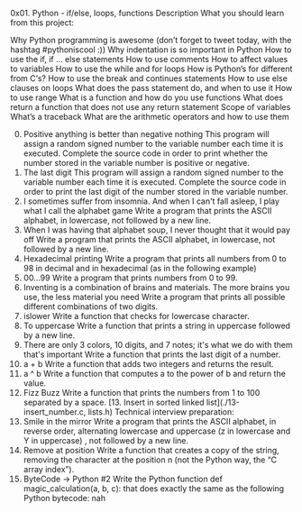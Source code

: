 0x01. Python - if/else, loops, functions
Description
What you should learn from this project:

Why Python programming is awesome (don’t forget to tweet today, with the hashtag #pythoniscool :)) Why indentation is so important in Python How to use the if, if ... else statements How to use comments How to affect values to variables How to use the while and for loops How is Python’s for different from C‘s? How to use the break and continues statements How to use else clauses on loops What does the pass statement do, and when to use it How to use range What is a function and how do you use functions What does return a function that does not use any return statement Scope of variables What’s a traceback What are the arithmetic operators and how to use them

0. Positive anything is better than negative nothing
This program will assign a random signed number to the variable number each time it is executed. Complete the source code in order to print whether the number stored in the variable number is positive or negative.
1. The last digit
This program will assign a random signed number to the variable number each time it is executed. Complete the source code in order to print the last digit of the number stored in the variable number.
2. I sometimes suffer from insomnia. And when I can't fall asleep, I play what I call the alphabet game
Write a program that prints the ASCII alphabet, in lowercase, not followed by a new line.
3. When I was having that alphabet soup, I never thought that it would pay off
Write a program that prints the ASCII alphabet, in lowercase, not followed by a new line.
4. Hexadecimal printing
Write a program that prints all numbers from 0 to 98 in decimal and in hexadecimal (as in the following example)
5. 00...99
Write a program that prints numbers from 0 to 99.
6. Inventing is a combination of brains and materials. The more brains you use, the less material you need
Write a program that prints all possible different combinations of two digits.
7. islower
Write a function that checks for lowercase character.
8. To uppercase
Write a function that prints a string in uppercase followed by a new line.
9. There are only 3 colors, 10 digits, and 7 notes; it's what we do with them that's important
Write a function that prints the last digit of a number.
10. a + b
Write a function that adds two integers and returns the result.
11. a ^ b
Write a function that computes a to the power of b and return the value.
12. Fizz Buzz
Write a function that prints the numbers from 1 to 100 separated by a space.
[13. Insert in sorted linked list](./13-insert_number.c, lists.h)
Technical interview preparation:
14. Smile in the mirror
Write a program that prints the ASCII alphabet, in reverse order, alternating lowercase and uppercase (z in lowercase and Y in uppercase) , not followed by a new line.
15. Remove at position
Write a function that creates a copy of the string, removing the character at the position n (not the Python way, the “C array index”).
16. ByteCode -> Python #2
Write the Python function def magic_calculation(a, b, c): that does exactly the same as the following Python bytecode:
nah